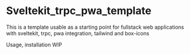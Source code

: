 # Sveltekit_trpc_pwa_template
This is a template usable as a starting point for fullstack web applications with sveltekit, trpc, pwa integration, tailwind and box-icons


Usage, installation WIP
